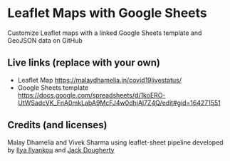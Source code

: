 # Leaflet Maps with Google Sheets
Customize Leaflet maps with a linked Google Sheets template and GeoJSON data on GitHub



## Live links (replace with your own)
- Leaflet Map https://malaydhamelia.in/covid19livestatus/
- Google Sheets template https://docs.google.com/spreadsheets/d/1koERO-UtWSadcVK_FnA0mkLabA9McFJ4w0dhjAl7Z4Q/edit#gid=164271551



## Credits (and licenses)
Malay Dhamelia and Vivek Sharma using leaflet-sheet pipeline developed by [Ilya Ilyankou](https://github.com/ilyankou) and [Jack Dougherty](https://github.com/jackdougherty) 
